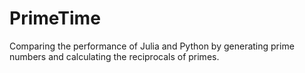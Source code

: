 # PrimeTime

Comparing the performance of Julia and Python by generating prime numbers and calculating the reciprocals of primes.
